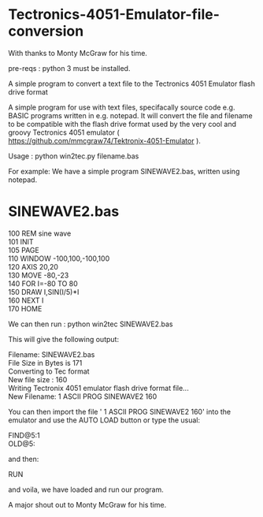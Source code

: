 # Tectronics-4051-Emulator-file-conversion
With thanks to Monty McGraw for his time.

pre-reqs : python 3 must be installed.

A simple program to convert a text file to the Tectronics 4051 Emulator flash drive format

A simple program for use with text files, specifacally source code e.g. BASIC programs written in e.g. notepad. It will convert the file and filename to be compatible with the flash drive format used by the very cool and groovy Tectronics 4051 emulator ( https://github.com/mmcgraw74/Tektronix-4051-Emulator ).

Usage : python win2tec.py filename.bas

For example: We have a simple program SINEWAVE2.bas, written using notepad.

SINEWAVE2.bas
=============

100 REM sine wave <br/>
101 INIT   <br/>
105 PAGE  <br/>
110 WINDOW -100,100,-100,100  <br/>
120 AXIS 20,20  <br/>
130 MOVE -80,-23  <br/>
140 FOR I=-80 TO 80  <br/>
150 DRAW I,SIN(I/5)*I  <br/>
160 NEXT I  <br/>
170 HOME  <br/>

We can then run :
                  python win2tec SINEWAVE2.bas

This will give the following output:

Filename: SINEWAVE2.bas  <br/>
File Size in Bytes is 171  <br/>
Converting to Tec format  <br/>
New file size : 160  <br/>
Writing Tectronix 4051 emulator flash drive format file...  <br/>
New Filename: 1      ASCII   PROG SINEWAVE2 160  <br/>

You can then import the file ' 1      ASCII   PROG SINEWAVE2 160' into the emulator and use the AUTO LOAD button or type the usual:

FIND@5:1  <br/>
OLD@5:  <br/>

and then:

RUN

and voila, we have loaded and run our program.

A major shout out to Monty McGraw for his time.


